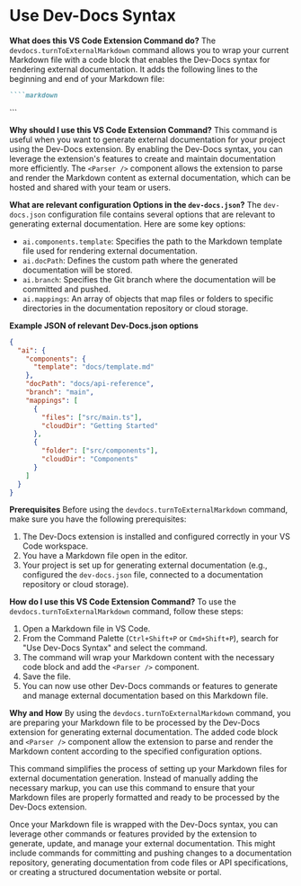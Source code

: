 
  
  # **Use Dev-Docs Syntax**

**What does this VS Code Extension Command do?**
The `devdocs.turnToExternalMarkdown` command allows you to wrap your current Markdown file with a code block that enables the Dev-Docs syntax for rendering external documentation. It adds the following lines to the beginning and end of your Markdown file:

```markdown
````markdown

````

<Parser />
```

**Why should I use this VS Code Extension Command?**
This command is useful when you want to generate external documentation for your project using the Dev-Docs extension. By enabling the Dev-Docs syntax, you can leverage the extension's features to create and maintain documentation more efficiently. The `<Parser />` component allows the extension to parse and render the Markdown content as external documentation, which can be hosted and shared with your team or users.

**What are relevant configuration Options in the `dev-docs.json`?**
The `dev-docs.json` configuration file contains several options that are relevant to generating external documentation. Here are some key options:

- `ai.components.template`: Specifies the path to the Markdown template file used for rendering external documentation.
- `ai.docPath`: Defines the custom path where the generated documentation will be stored.
- `ai.branch`: Specifies the Git branch where the documentation will be committed and pushed.
- `ai.mappings`: An array of objects that map files or folders to specific directories in the documentation repository or cloud storage.

**Example JSON of relevant Dev-Docs.json options**
```json
{
  "ai": {
    "components": {
      "template": "docs/template.md"
    },
    "docPath": "docs/api-reference",
    "branch": "main",
    "mappings": [
      {
        "files": ["src/main.ts"],
        "cloudDir": "Getting Started"
      },
      {
        "folder": ["src/components"],
        "cloudDir": "Components"
      }
    ]
  }
}
```

**Prerequisites**
Before using the `devdocs.turnToExternalMarkdown` command, make sure you have the following prerequisites:

1. The Dev-Docs extension is installed and configured correctly in your VS Code workspace.
2. You have a Markdown file open in the editor.
3. Your project is set up for generating external documentation (e.g., configured the `dev-docs.json` file, connected to a documentation repository or cloud storage).

**How do I use this VS Code Extension Command?**
To use the `devdocs.turnToExternalMarkdown` command, follow these steps:

1. Open a Markdown file in VS Code.
2. From the Command Palette (`Ctrl+Shift+P` or `Cmd+Shift+P`), search for "Use Dev-Docs Syntax" and select the command.
3. The command will wrap your Markdown content with the necessary code block and add the `<Parser />` component.
4. Save the file.
5. You can now use other Dev-Docs commands or features to generate and manage external documentation based on this Markdown file.

**Why and How**
By using the `devdocs.turnToExternalMarkdown` command, you are preparing your Markdown file to be processed by the Dev-Docs extension for generating external documentation. The added code block and `<Parser />` component allow the extension to parse and render the Markdown content according to the specified configuration options.

This command simplifies the process of setting up your Markdown files for external documentation generation. Instead of manually adding the necessary markup, you can use this command to ensure that your Markdown files are properly formatted and ready to be processed by the Dev-Docs extension.

Once your Markdown file is wrapped with the Dev-Docs syntax, you can leverage other commands or features provided by the extension to generate, update, and manage your external documentation. This might include commands for committing and pushing changes to a documentation repository, generating documentation from code files or API specifications, or creating a structured documentation website or portal.
  
  